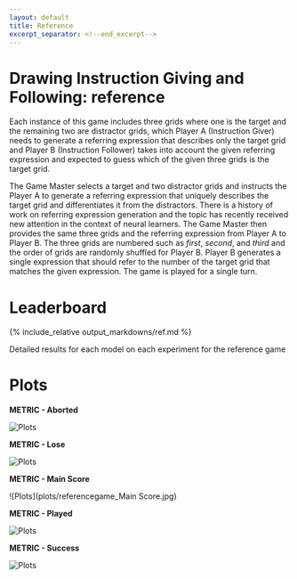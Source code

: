 ```yaml
---
layout: default
title: Reference
excerpt_separator: <!--end_excerpt-->
---
```


<style>
    table {
        margin-left: auto;
        margin-right: auto;
    }
</style>
# Drawing Instruction Giving and Following: reference

Each instance of this game includes three grids where one is the target and the remaining two are distractor grids, which Player A (Instruction Giver) needs to generate a referring expression that describes only the target grid and Player B (Instruction Follower) takes into account the given referring expression and expected to guess which of the given three grids is the target grid.

<!--end_excerpt-->

The Game Master selects a target and two distractor grids and instructs the Player A to generate a referring expression that uniquely describes the target grid and differentiates it from the distractors. There is a history of work on referring expression generation and the topic has recently received new attention in the context of neural learners. The Game Master then provides the same three grids and the referring expression from Player A to Player B. The three grids are numbered such as *first*, *second*, and *third* and the order of grids are randomly shuffled for Player B. Player B generates a single expression that should refer to the number of the target grid that matches the given expression. The game is played for a single turn.

# Leaderboard

{% include_relative output_markdowns/ref.md %}

Detailed results for each model on each experiment for the reference game

# Plots

<b> METRIC - Aborted </b>

![Plots](plots/referencegame_Aborted.jpg)

<b> METRIC - Lose </b>

![Plots](plots/referencegame_Lose.jpg)

<b> METRIC - Main Score </b>

![Plots](plots/referencegame_Main Score.jpg)

<b> METRIC - Played </b>

![Plots](plots/referencegame_Played.jpg)

<b> METRIC - Success </b>

![Plots](plots/referencegame_Success.jpg)
